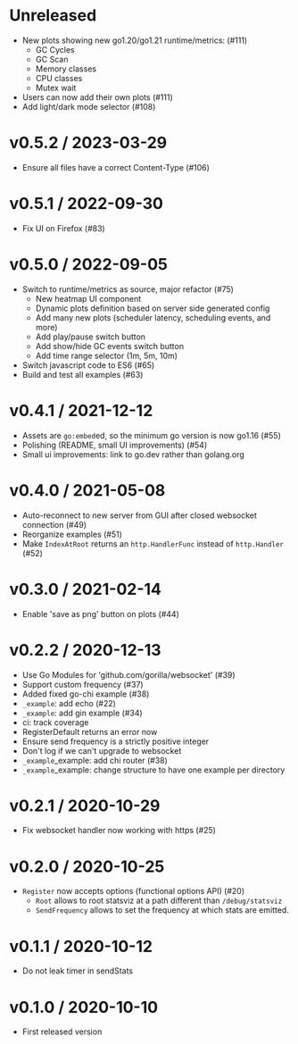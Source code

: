 Unreleased
==============
  * New plots showing new go1.20/go1.21 runtime/metrics: (#111)
    + GC Cycles
    + GC Scan
    + Memory classes
    + CPU classes
    + Mutex wait
  * Users can now add their own plots (#111)
  * Add light/dark mode selector (#108)

v0.5.2 / 2023-03-29
==============
  * Ensure all files have a correct Content-Type (#106)

v0.5.1 / 2022-09-30
==============
  * Fix UI on Firefox (#83)

v0.5.0 / 2022-09-05
==============
  * Switch to runtime/metrics as source, major refactor (#75)
    + New heatmap UI component
    + Dynamic plots definition based on server side generated config
    + Add many new plots (scheduler latency, scheduling events, and more)
    + Add play/pause switch button
    + Add show/hide GC events switch button
    + Add time range selector (1m, 5m, 10m)
  * Switch javascript code to ES6 (#65)
  * Build and test all examples (#63)

v0.4.1 / 2021-12-12
==============
  * Assets are `go:embed`ed, so the minimum go version is now go1.16 (#55)
  * Polishing (README, small UI improvements) (#54)
  * Small ui improvements: link to go.dev rather than golang.org

v0.4.0 / 2021-05-08
==================

  * Auto-reconnect to new server from GUI after closed websocket connection (#49)
  * Reorganize examples (#51)
  * Make `IndexAtRoot` returns an `http.HandlerFunc` instead of `http.Handler` (#52)

v0.3.0 / 2021-02-14
==================

  * Enable 'save as png' button on plots (#44)

v0.2.2 / 2020-12-13
==================

  * Use Go Modules for 'github.com/gorilla/websocket' (#39)
  * Support custom frequency (#37)
  * Added fixed go-chi example (#38)
  * `_example`: add echo (#22)
  * `_example`: add gin example (#34)
  * ci: track coverage
  * RegisterDefault returns an error now
  * Ensure send frequency is a strictly positive integer
  * Don't log if we can't upgrade to websocket
  * `_example`_example: add chi router (#38)
  * `_example`_example: change structure to have one example per directory

v0.2.1 / 2020-10-29
===================

  * Fix websocket handler now working with https (#25)

v0.2.0 / 2020-10-25
===================

  * `Register` now accepts options (functional options API) (#20)
    + `Root` allows to root statsviz at a path different than `/debug/statsviz`
    + `SendFrequency` allows to set the frequency at which stats are emitted.

v0.1.1 / 2020-10-12
===================

  * Do not leak timer in sendStats

v0.1.0 / 2020-10-10
===================

  * First released version
